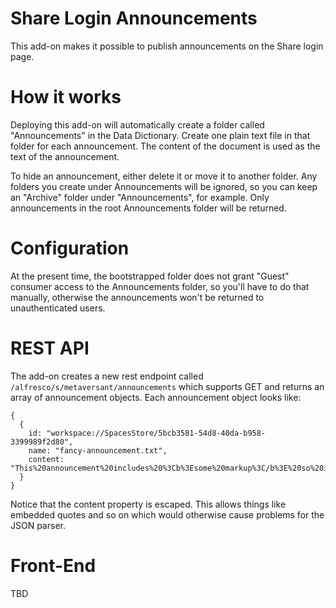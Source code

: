 # Share Login Announcements

This add-on makes it possible to publish announcements on the Share login page.

# How it works

Deploying this add-on will automatically create a folder called "Announcements" in the Data Dictionary. Create one plain text file in that folder for each announcement. The content of the document is used as the text of the announcement.

To hide an announcement, either delete it or move it to another folder. Any folders you create under Announcements will be ignored, so you can keep an "Archive" folder under "Announcements", for example. Only announcements in the root Announcements folder will be returned.

# Configuration

At the present time, the bootstrapped folder does not grant "Guest" consumer access to the Announcements folder, so you'll have to do that manually, otherwise the announcements won't be returned to unauthenticated users.

# REST API

The add-on creates a new rest endpoint called `/alfresco/s/metaversant/announcements` which supports GET and returns an array of announcement objects. Each announcement object looks like:

    {
      {
        id: "workspace://SpacesStore/5bcb3581-54d8-40da-b958-3399989f2d80",
        name: "fancy-announcement.txt",
        content: "This%20announcement%20includes%20%3Cb%3Esome%20markup%3C/b%3E%20so%20it%20is%20considered%20to%20be%20a%20fancy%20announcement."
      }
    }

Notice that the content property is escaped. This allows things like embedded quotes and so on which would otherwise cause problems for the JSON parser.

# Front-End

TBD    
